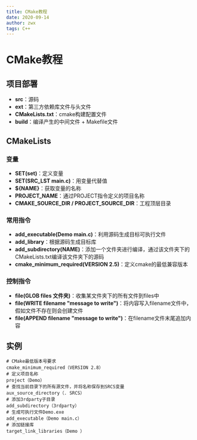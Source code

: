 ```yaml
---
title: CMake教程
date: 2020-09-14
author: zwx
tags: C++
---
```

# CMake教程
## 项目部署
- **src**：源码
- **ext**：第三方依赖库文件与头文件
- **CMakeLists.txt**：cmake构建配置文件
- **build**：编译产生的中间文件 + Makefile文件

## CMakeLists
### 变量
- **SET(set)**：定义变量
- **SET(SRC_LST main.c)**：用变量代替值
- **${NAME}**：获取变量的名称
- **PROJECT_NAME**：通过PROJECT指令定义的项目名称
- **CMAKE\_SOURCE\_DIR / PROJECT\_SOURCE_DIR**：工程顶层目录

### 常用指令
- **add_executable(Demo main.c)**：利用源码生成目标可执行文件
- **add_library**：根据源码生成目标库
- **add_subdirectory(NAME)**：添加一个文件夹进行编译，通过该文件夹下的CMakeLists.txt编译该文件夹下的源码
- **cmake\_minimum_required(VERSION 2.5)**：定义cmake的最低兼容版本

### 控制指令
- **file(GLOB files 文件夹)**：收集某文件夹下的所有文件到files中
- **file(WRITE filename "message to write")**：将内容写入filename文件中，假如文件不存在则会创建文件
- **file(APPEND filename "message to write")**：在filename文件末尾追加内容

## 实例
```
# CMake最低版本号要求
cmake_minimum_required（VERSION 2.8）
# 定义项目名称
project（Demo）
# 查找当前目录下的所有源文件，并将名称保存到SRCS变量
aux_source_directory（. SRCS）
# 添加3rdparty子目录
add_subdirectory（3rdparty）
# 生成可执行文件Demo.exe
add_executable（Demo main.c）
# 添加链接库
target_link_libraries（Demo ）
```







 





















